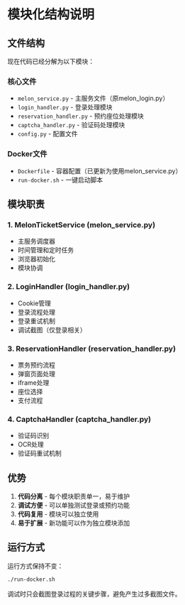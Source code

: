 # 模块化结构说明

## 文件结构

现在代码已经分解为以下模块：

### 核心文件
- `melon_service.py` - 主服务文件（原melon_login.py）
- `login_handler.py` - 登录处理模块
- `reservation_handler.py` - 预约座位处理模块  
- `captcha_handler.py` - 验证码处理模块
- `config.py` - 配置文件

### Docker文件
- `Dockerfile` - 容器配置（已更新为使用melon_service.py）
- `run-docker.sh` - 一键启动脚本

## 模块职责

### 1. MelonTicketService (melon_service.py)
- 主服务调度器
- 时间管理和定时任务
- 浏览器初始化
- 模块协调

### 2. LoginHandler (login_handler.py)
- Cookie管理
- 登录流程处理
- 登录重试机制
- 调试截图（仅登录相关）

### 3. ReservationHandler (reservation_handler.py)
- 票务预约流程
- 弹窗页面处理
- iframe处理
- 座位选择
- 支付流程

### 4. CaptchaHandler (captcha_handler.py) 
- 验证码识别
- OCR处理
- 验证码重试机制

## 优势

1. **代码分离** - 每个模块职责单一，易于维护
2. **调试方便** - 可以单独测试登录或预约功能
3. **代码复用** - 模块可以独立使用
4. **易于扩展** - 新功能可以作为独立模块添加

## 运行方式

运行方式保持不变：
```bash
./run-docker.sh
```

调试时只会截图登录过程的关键步骤，避免产生过多截图文件。 